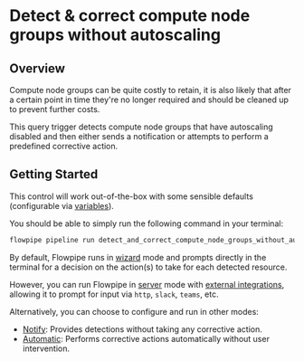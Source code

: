 # Detect & correct compute node groups without autoscaling

## Overview

Compute node groups can be quite costly to retain, it is also likely that after a certain point in time they're no longer required and should be cleaned up to prevent further costs.

This query trigger detects compute node groups that have autoscaling disabled and then either sends a notification or attempts to perform a predefined corrective action.

## Getting Started

This control will work out-of-the-box with some sensible defaults (configurable via [variables](https://flowpipe.io/docs/build/mod-variables)).

You should be able to simply run the following command in your terminal:

```sh
flowpipe pipeline run detect_and_correct_compute_node_groups_without_autoscaling
```

By default, Flowpipe runs in [wizard](https://hub.flowpipe.io/mods/turbot/gcp_thrifty#wizard) mode and prompts directly in the terminal for a decision on the action(s) to take for each detected resource.

However, you can run Flowpipe in [server](https://flowpipe.io/docs/run/server) mode with [external integrations](https://flowpipe.io/docs/build/input#create-an-integration), allowing it to prompt for input via `http`, `slack`, `teams`, etc.

Alternatively, you can choose to configure and run in other modes:
* [Notify](https://hub.flowpipe.io/mods/turbot/gcp_thrifty#notify): Provides detections without taking any corrective action.
* [Automatic](https://hub.flowpipe.io/mods/turbot/gcp_thrifty#automatic): Performs corrective actions automatically without user intervention.